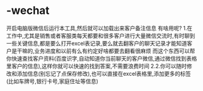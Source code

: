 # -wechat
开启电脑版微信后运行本工具,然后就可以加载出来客户备注信息 有啥用呢? 
1.在工作中,尤其是销售或者客服类每天都要和很多客户进行大量微信交流时,有时聊到一些关键信息,都是要么打开excel表记录,要么就去翻客户的聊天记录才能知道客户是干嘛的,业务进度和以前有么有约定好啥都要去翻看很麻烦 而这个东西可以帮你快速查找客户资料(百度识字,自动知道你当前聊天的客户微信,通过微信找到表格里客户的信息),这样你就可以快速的找到答案,不需要浪费时间 
2.2.你可以随时修改和添加信息(别忘记了点保存修改),也可以直接在excel表格里,添加更多的标签(比如车牌号,银行卡号,家庭住址等信息)
